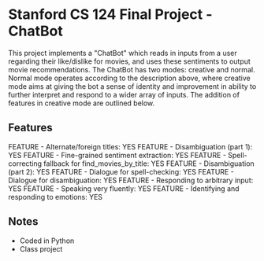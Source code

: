# Stanford CS 124 Final Project - ChatBot

This project implements a "ChatBot" which reads in inputs from a user regarding their like/dislike for movies, and uses these sentiments to output movie recommendations. The ChatBot has two modes: creative and normal. Normal mode operates according to the description above, where creative mode aims at giving the bot a sense of identity and improvement in ability to further interpret and respond to a wider array of inputs. The addition of features in creative mode are outlined below.

## Features

FEATURE - Alternate/foreign titles: YES
FEATURE - Disambiguation (part 1): YES
FEATURE - Fine-grained sentiment extraction: YES
FEATURE - Spell-correcting fallback for find_movies_by_title: YES
FEATURE - Disambiguation (part 2): YES
FEATURE - Dialogue for spell-checking: YES
FEATURE - Dialogue for disambiguation: YES
FEATURE - Responding to arbitrary input: YES
FEATURE - Speaking very fluently: YES
FEATURE - Identifying and responding to emotions: YES 

## Notes

* Coded in Python
* Class project
